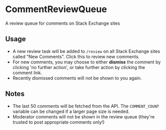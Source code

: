 # CommentReviewQueue
A review queue for comments on Stack Exchange sites
## Usage

- A new review task will be added to `/review` on all Stack Exchange sites called "New Comments". Click this to review new comments.
- For new comments, you may choose to either **dismiss** the comment by clicking 'no further action', or take further action by clicking the comment link.
- Recently dismissed comments will not be shown to you again.

## Notes
- The last 50 comments will be fetched from the API. The `COMMENT_COUNT` variable can be changed if a larger page size is needed.
- Moderator comments will not be shown in the review queue (they're trusted to post appropriate comments only!)
